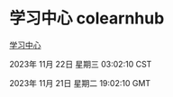 # 学习中心 colearnhub
[学习中心](http://219.139.197.168:56308/colearnhub/)

2023年 11月 22日 星期三 03:02:10 CST

2023年 11月 21日 星期二 19:02:10 GMT

